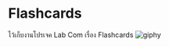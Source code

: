 # Flashcards
ไว้เก็บงานโปรเจค Lab Com เรื่อง Flashcards
![giphy](https://user-images.githubusercontent.com/92081920/136596527-9f1eba20-ebfa-4dbe-9b3f-ac9c7fd2f2dd.gif)
